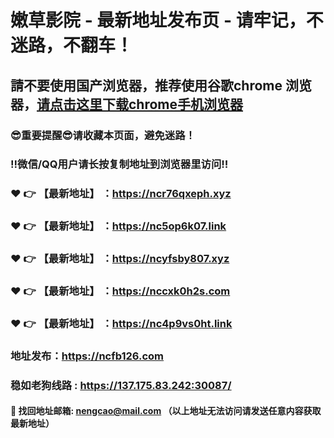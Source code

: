 # 嫩草影院 - 最新地址发布页 - 请牢记，不迷路，不翻车！

## 請不要使用国产浏览器，推荐使用谷歌chrome 浏览器，<a href = "https://www.google.cn/chrome/">请点击这里下载chrome手机浏览器</a>

### :sunglasses:重要提醒:sunglasses:请收藏本页面，避免迷路！
### ‼️微信/QQ用户请长按复制地址到浏览器里访问‼️

### :heart: :point_right: 【最新地址】 ：https://ncr76qxeph.xyz
### :heart: :point_right: 【最新地址】 ：https://nc5op6k07.link
### :heart: :point_right: 【最新地址】 ：https://ncyfsby807.xyz
### :heart: :point_right: 【最新地址】 ：https://nccxk0h2s.com
### :heart: :point_right: 【最新地址】 ：https://nc4p9vs0ht.link

### 地址发布：https://ncfb126.com
### 稳如老狗线路 : https://137.175.83.242:30087/

#### :e-mail: __找回地址邮箱: nengcao@mail.com （以上地址无法访问请发送任意内容获取最新地址）__
